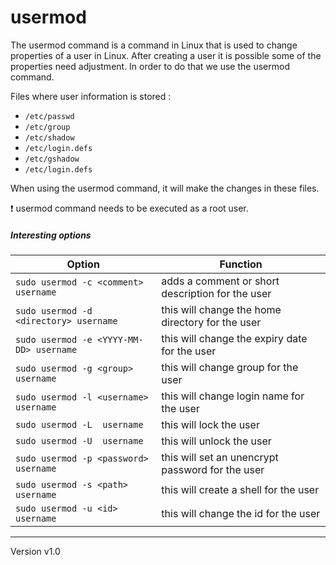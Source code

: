 # usermod
The usermod command is a command in Linux that is used to change properties of a user in Linux.
After creating a user it is possible some of the properties need adjustment.
In order to do that we use the usermod command.

Files where user information is stored :

- `/etc/passwd`
- `/etc/group`
- `/etc/shadow`
- `/etc/login.defs`
- `/etc/gshadow`
- `/etc/login.defs`

When using the usermod command, it will make the changes in these files.

:exclamation: usermod command needs to be executed as a root user.

##### Interesting options

| Option                                  | Function                                         |
| --------------------------------------- | ------------------------------------------------ |
| `sudo usermod -c <comment> username`    | adds a comment or short description for the user |
| `sudo usermod -d <directory> username`  | this will change the home directory for the user |
| `sudo usermod -e <YYYY-MM-DD> username` | this will change the expiry date for the user    |
| `sudo usermod -g <group> username`      | this will change group for the user              |
| `sudo usermod -l <username> username`   | this will change login name for the user         |
| `sudo usermod -L  username`             | this will lock the user                          |
| `sudo usermod -U  username`             | this will unlock the user                        |
| `sudo usermod -p <password> username`   | this will set an unencrypt password for the user |
| `sudo usermod -s <path> username`       | this will create a shell for the user            |
| `sudo usermod -u <id> username`         | this will change the id for the user             |

---
Version v1.0


